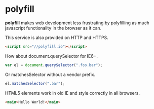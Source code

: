 polyfill
========

**polyfill** makes web development less frustrating by polyfilling as much javascript functionality in the browser as it can.

This service is also provided on HTTP and HTTPS. 

```html
<script src="//polyfill.io"></script>
```

How about document.querySelector for IE6+.

```js
var el = document.querySelector(".foo.bar");
```

Or matchesSelector without a vendor prefix. 

```js
el.matchesSelector(".bar");
```

HTML5 elements work in old IE and style correctly in all browsers.

```html
<main>Hello World!</main>
```
